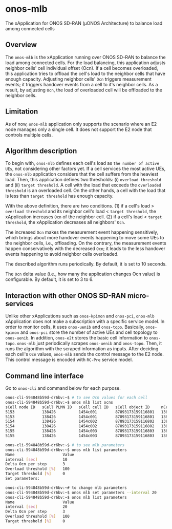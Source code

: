 # onos-mlb
The xApplication for ONOS SD-RAN (µONOS Architecture) to balance load among connected cells

## Overview
The `onos-mlb` is the xApplication running over ONOS SD-RAN to balance the load among connected cells.
For the load balancing, this application adjusts neighbor cells' cell individual offset (Ocn).
If a cell becomes overloaded, this application tries to offload the cell's load to the neighbor cells that have enough capacity.
Adjusting neighbor cells' `Ocn` triggers measurement events; it triggers handover events from a cell to it's neighbor cells.
As a result, by adjusting `Ocn`, the load of overloaded cell will be offloaded to the neighbor cells.

## Limitation
As of now, `onos-mlb` application only supports the scenario where an E2 node manages only a single cell.
It does not support the E2 node that controls multiple cells.

## Algorithm description
To begin with, `onos-mlb` defines each cell's load as `the number of active UEs`, not considering other factors yet.
If a cell services the most active UEs, the `onos-mlb` application considers that the cell suffers from the heaviest load.
Then, this application defines two thresholds: (i) `overload threshold` and (ii) `target threshold`.
A cell with the load that exceeds the `overloaded threshold` is an overloaded cell.
On the other hands, a cell with the load that is less than `target threshold` has enough capacity.

With the above definition, there are two conditions.
(1) if a cell's load > `overload threshold` and its neighbor cell's load < `target threshold`, the xApplication increases `Ocn` of the neighbor cell.
(2) if a cell's load < `target threshold`, the xApplication decreases all neighbors' `Ocn`.

The increased `Ocn` makes the measurement event happening sensitively, which brings about more handover events happening to move some UEs to the neighbor cells, i.e., offloading.
On the contrary, the measurement events happen conservatively with the decreased `Ocn`; it leads to the less handover events happening to avoid neighbor cells overloaded.

The described algorithm runs periodically. By default, it is set to 10 seconds.

The `Ocn` delta value (i.e., how many the application changes Ocn value) is configurable. By default, it is set to 3 to 6.

## Interaction with other ONOS SD-RAN micro-services
Unlike other xApplications such as `onos-kpimon` and `onos-pci`, `onos-mlb` xApplication does not make a subscription with a specific service model.
In order to monitor cells, it uses `onos-uenib` and `onos-topo`.
Basically, `onos-kpimon` and `onos-pci` store the number of active UEs and cell topology to `onos-uenib`.
In addition, `onos-e2t` stores the basic cell information to `onos-topo`.
`onos-mlb` just periodically scrapes `onos-uenib` and `onos-topo`.
Then, it runs the algorithm with the scraped information as inputs.
After deciding each cell's `Ocn` values, `onos-mlb` sends the control message to the E2 node.
This control message is encoded with `RC-Pre` service model.

## Command line interface
Go to `onos-cli` and command below for each purpose.
```bash
onos-cli-594848b59d-dr6bv:~$ # to see Ocn values for each cell
onos-cli-594848b59d-dr6bv:~$ onos mlb list ocns
sCell node ID   sCell PLMN ID   sCell cell ID   sCell object ID     nCell PLMN ID   nCell cell ID   Ocn [dB]
5153            138426          1454c001        87893173159116801   138426          1454c002        0
5153            138426          1454c001        87893173159116801   138426          1454c003        6
5154            138426          1454c002        87893173159116802   138426          1454c001        0
5154            138426          1454c002        87893173159116802   138426          1454c003        6
5155            138426          1454c003        87893173159116803   138426          1454c001        -6
5155            138426          1454c003        87893173159116803   138426          1454c002        -6

onos-cli-594848b59d-dr6bv:~$ # to see mlb parameters
onos-cli-594848b59d-dr6bv:~$ onos mlb list parameters
Name                     Value
interval [sec]           10
Delta Ocn per step       3
Overload threshold [%]   100
Target threshold [%]     0
Set parameters:

onos-cli-594848b59d-dr6bv:~# to change mlb parameters
onos-cli-594848b59d-dr6bv:~$ onos mlb set parameters --interval 20
onos-cli-594848b59d-dr6bv:~$ onos mlb list parameters
Name                     Value
interval [sec]           20
Delta Ocn per step       3
Overload threshold [%]   100
Target threshold [%]     0
```